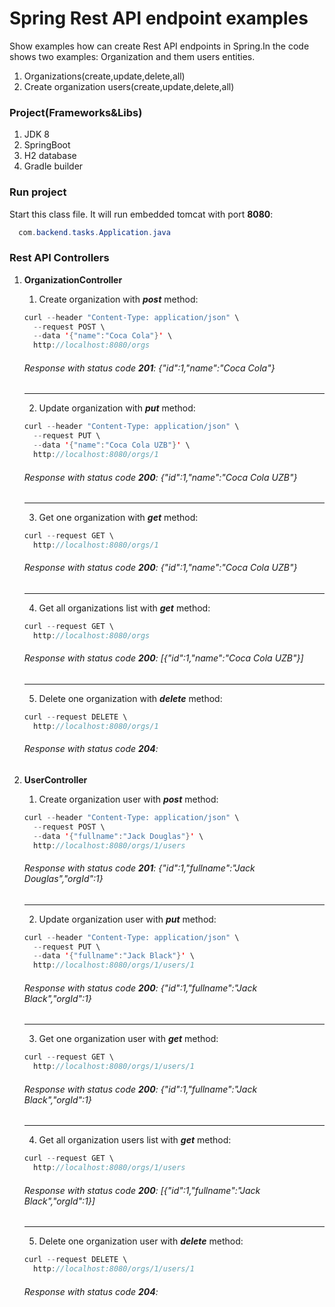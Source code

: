 # Spring Rest API endpoint examples
Show examples how can create Rest API endpoints in Spring.In the code shows two examples: Organization and them users entities. 
1. Organizations(create,update,delete,all) 
2. Create organization users(create,update,delete,all)
### Project(Frameworks&Libs)
1. JDK 8
2. SpringBoot
3. H2 database
4. Gradle builder
### Run project
  Start this class file. It will run embedded tomcat with port **8080**:
```java
  com.backend.tasks.Application.java
```
### Rest API Controllers
1. **OrganizationController**<br/>
    1. Create organization with ***post*** method:
    ```java
    curl --header "Content-Type: application/json" \
      --request POST \
      --data '{"name":"Coca Cola"}' \
      http://localhost:8080/orgs
    ```
    ###### Response with status code **201**: _{"id":1,"name":"Coca Cola"}_
    <hr/>

    2. Update organization with ***put*** method:
    ```java
    curl --header "Content-Type: application/json" \
      --request PUT \
      --data '{"name":"Coca Cola UZB"}' \
      http://localhost:8080/orgs/1
    ```
    ###### Response with status code **200**: _{"id":1,"name":"Coca Cola UZB"}_
    <hr/>

    3. Get one organization with ***get*** method:
    ```java
    curl --request GET \
      http://localhost:8080/orgs/1
    ```
    ###### Response with status code **200**: _{"id":1,"name":"Coca Cola UZB"}_
    <hr/>

    4. Get all organizations list with ***get*** method:
    ```java
    curl --request GET \
      http://localhost:8080/orgs
    ```
    ###### Response with status code **200**: _[{"id":1,"name":"Coca Cola UZB"}]_
    <hr/>

    5. Delete one organization with ***delete*** method:
    ```java
    curl --request DELETE \
      http://localhost:8080/orgs/1
    ```
    ###### Response with status code **204**:

2. **UserController**<br/>
    1. Create organization user with ***post*** method:
    ```java
    curl --header "Content-Type: application/json" \
      --request POST \
      --data '{"fullname":"Jack Douglas"}' \
      http://localhost:8080/orgs/1/users
    ```
    ###### Response with status code **201**: _{"id":1,"fullname":"Jack Douglas","orgId":1}_
    <hr/>

    2. Update organization user with ***put*** method:
    ```java
    curl --header "Content-Type: application/json" \
      --request PUT \
      --data '{"fullname":"Jack Black"}' \
      http://localhost:8080/orgs/1/users/1
    ```
    ###### Response with status code **200**: _{"id":1,"fullname":"Jack Black","orgId":1}_
    <hr/>

    3. Get one organization user with ***get*** method:
    ```java
    curl --request GET \
      http://localhost:8080/orgs/1/users/1
    ```
    ###### Response with status code **200**: _{"id":1,"fullname":"Jack Black","orgId":1}_
    <hr/>

    4. Get all organization users list with ***get*** method:
    ```java
    curl --request GET \
      http://localhost:8080/orgs/1/users
    ```
    ###### Response with status code **200**: _[{"id":1,"fullname":"Jack Black","orgId":1}]_
    <hr/>

    5. Delete one organization user with ***delete*** method:
    ```java
    curl --request DELETE \
      http://localhost:8080/orgs/1/users/1
    ```
    ###### Response with status code **204**:
